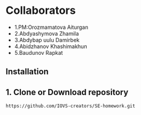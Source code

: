  # Collaborators
 <ul>
<li>1.PM:Orozmamatova Aiturgan</li>
<li> 2.Abdyashymova Zhamila</li>
<li>3.Abdybap uulu Damirbek</li>
<li> 4.Abidzhanov Khashimakhun</li>
<li> 5.Baudunov Rapkat</li>
 </ul>

 ## Installation
 ## 1. Clone or Download repository
 ```
 https://github.com/IOVS-creators/SE-homework.git

```

 
